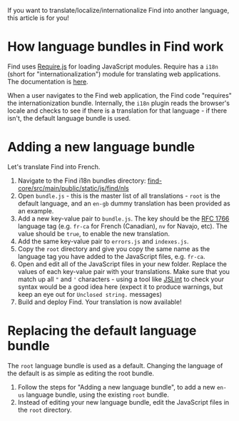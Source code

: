 If you want to translate/localize/internationalize Find into another language, this article is for you!

# How language bundles in Find work

Find uses [Require.js](http://requirejs.org/) for loading JavaScript modules.  Require has a `i18n` (short for "internationalization") module for translating web applications.  The documentation is [here](http://requirejs.org/docs/api.html#i18n).

When a user navigates to the Find web application, the Find code "requires" the internationization bundle.  Internally, the `i18n` plugin reads the browser's locale and checks to see if there is a translation for that language - if there isn't, the default language bundle is used.

# Adding a new language bundle

Let's translate Find into French.

1. Navigate to the Find i18n bundles directory: [find-core/src/main/public/static/js/find/nls](https://github.com/hpe-idol/find/tree/master/find-core/src/main/public/static/js/find/nls)
2. Open `bundle.js` - this is the master list of all translations - `root` is the default language, and an `en-gb` dummy translation has been provided as an example.
3. Add a new key-value pair to `bundle.js`.  The key should be the [RFC 1766](https://www.ietf.org/rfc/rfc1766.txt) language tag (e.g. `fr-ca` for French (Canadian), `nv` for Navajo, etc).  The value should be `true`, to enable the new translation.
4. Add the same key-value pair to `errors.js` and `indexes.js`.
5. Copy the `root` directory and give you copy the same name as the language tag you have added to the JavaScript files, e.g. `fr-ca`.
6. Open and edit all of the JavaScript files in your new folder.  Replace the values of each key-value pair with your translations.  Make sure that you match up all `"` and `'` characters - using a tool like [JSLint](http://www.jslint.com/) to check your syntax would be a good idea here (expect it to produce warnings, but keep an eye out for `Unclosed string.` messages)
7. Build and deploy Find.  Your translation is now available!

# Replacing the default language bundle

The `root` language bundle is used as a default.  Changing the language of the default is as simple as editing the root bundle.

1. Follow the steps for "Adding a new language bundle", to add a new `en-us` language bundle, using the existing `root` bundle.
2. Instead of editing your new language bundle, edit the JavaScript files in the `root` directory.